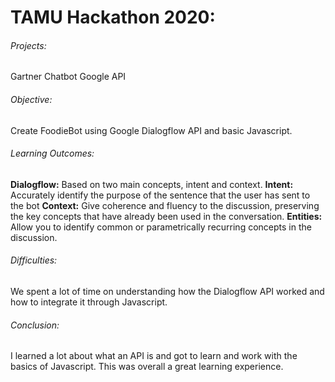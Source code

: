 # TAMU Hackathon 2020:

###### Projects:
Gartner Chatbot
Google API

###### Objective:
Create FoodieBot using Google Dialogflow API and basic Javascript.

###### Learning Outcomes:
**Dialogflow:** Based on two main concepts, intent and context.
**Intent:** Accurately identify the purpose of the sentence that the user has sent to the bot
**Context:** Give coherence and fluency to the discussion, preserving the key concepts that have already been used in the conversation.
**Entities:** Allow you to identify common or parametrically recurring concepts in the discussion.

###### Difficulties:
We spent a lot of time on understanding how the Dialogflow API worked and how to integrate it through Javascript.

###### Conclusion:
I learned a lot about what an API is and got to learn and work with the basics of Javascript. This was overall a great learning experience.
